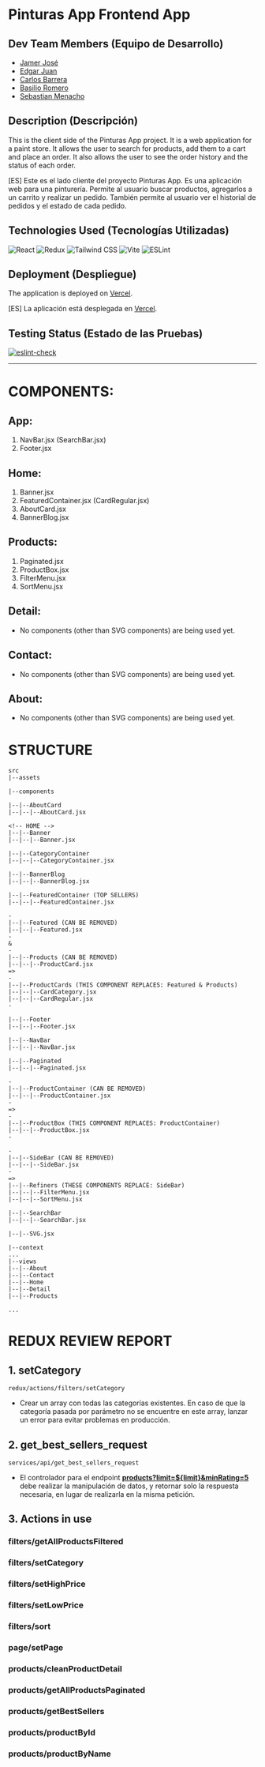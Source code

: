 # Pinturas App Frontend App

## Dev Team Members (Equipo de Desarrollo)

- [Jamer José](https://github.com/jamerrq)
- [Edgar Juan](https://github.com/ejguercio)
- [Carlos Barrera](https://github.com/CBarreraB)
- [Basilio Romero](https://github.com/bachiromero)
- [Sebastian Menacho](https://github.com/Squiffles)
## Description (Descripción)

This is the client side of the Pinturas App project. It is a web application for
a paint store. It allows the user to search for products, add them to a cart and
place an order. It also allows the user to see the order history and the status
of each order.

[ES] Este es el lado cliente del proyecto Pinturas App. Es una aplicación web
para una pinturería. Permite al usuario buscar productos, agregarlos a un
carrito y realizar un pedido. También permite al usuario ver el historial de
pedidos y el estado de cada pedido.

## Technologies Used (Tecnologías Utilizadas)

![React](https://img.shields.io/badge/-React-000000?style=flat&logo=react)
![Redux](https://img.shields.io/badge/-Redux-000000?style=flat&logo=redux)
![Tailwind
CSS](https://img.shields.io/badge/-Tailwind%20CSS-000000?style=flat&logo=tailwind-css)
![Vite](https://img.shields.io/badge/-Vite-000000?style=flat&logo=vite)
![ESLint](https://img.shields.io/badge/-ESLint-000000?style=flat&logo=eslint)

## Deployment (Despliegue)

The application is deployed on [Vercel](https://vercel.com/).

[ES] La aplicación está desplegada en [Vercel](https://vercel.com/).

## Testing Status (Estado de las Pruebas)

[![eslint-check](https://github.com/Ide-Pinturerias/pinturas-app-front/actions/workflows/eslint.yml/badge.svg)](https://github.com/Ide-Pinturerias/pinturas-app-front/actions/workflows/eslint.yml)


---

# COMPONENTS:

## App:

1. NavBar.jsx (SearchBar.jsx)
2. Footer.jsx

## Home:

1. Banner.jsx
2. FeaturedContainer.jsx (CardRegular.jsx)
3. AboutCard.jsx
4. BannerBlog.jsx

## Products:

1. Paginated.jsx
2. ProductBox.jsx
3. FilterMenu.jsx
4. SortMenu.jsx

## Detail:

- No components (other than SVG components) are being used yet.

## Contact:

- No components (other than SVG components) are being used yet.

## About:

- No components (other than SVG components) are being used yet.

# STRUCTURE

```
src
|--assets

|--components

|--|--AboutCard
|--|--|--AboutCard.jsx

<!-- HOME -->
|--|--Banner
|--|--|--Banner.jsx

|--|--CategoryContainer
|--|--|--CategoryContainer.jsx

|--|--BannerBlog
|--|--|--BannerBlog.jsx

|--|--FeaturedContainer (TOP SELLERS) 
|--|--|--FeaturedContainer.jsx

-
|--|--Featured (CAN BE REMOVED)
|--|--|--Featured.jsx
-
&
-
|--|--Products (CAN BE REMOVED)
|--|--|--ProductCard.jsx
=>
-
|--|--ProductCards (THIS COMPONENT REPLACES: Featured & Products)
|--|--|--CardCategory.jsx
|--|--|--CardRegular.jsx
-

|--|--Footer
|--|--|--Footer.jsx

|--|--NavBar
|--|--|--NavBar.jsx

|--|--Paginated
|--|--|--Paginated.jsx

-
|--|--ProductContainer (CAN BE REMOVED)
|--|--|--ProductContainer.jsx
-
=> 
-
|--|--ProductBox (THIS COMPONENT REPLACES: ProductContainer)
|--|--|--ProductBox.jsx
-

-
|--|--SideBar (CAN BE REMOVED)
|--|--|--SideBar.jsx
-
=>
|--|--Refiners (THESE COMPONENTS REPLACE: SideBar)
|--|--|--FilterMenu.jsx
|--|--|--SortMenu.jsx

|--|--SearchBar
|--|--|--SearchBar.jsx

|--|--SVG.jsx

|--context
...
|--views
|--|--About
|--|--Contact
|--|--Home
|--|--Detail
|--|--Products

...
```

# REDUX REVIEW REPORT

##  1. setCategory

```
redux/actions/filters/setCategory
```

- Crear un array con todas las categorías existentes. En caso de que la categoría pasada por parámetro no se encuentre en este array, lanzar un error para evitar problemas en producción.

## 2. get_best_sellers_request

```
services/api/get_best_sellers_request
```

- El controlador para el endpoint <u>**products?limit=${limit}&minRating=5**</u> debe realizar la manipulación de datos, y retornar solo la respuesta necesaria, en lugar de realizarla en la misma petición.

## 3. Actions in use

### filters/getAllProductsFiltered
### filters/setCategory
### filters/setHighPrice
### filters/setLowPrice
### filters/sort
### page/setPage
### products/cleanProductDetail
### products/getAllProductsPaginated
### products/getBestSellers
### products/productById
### products/productByName